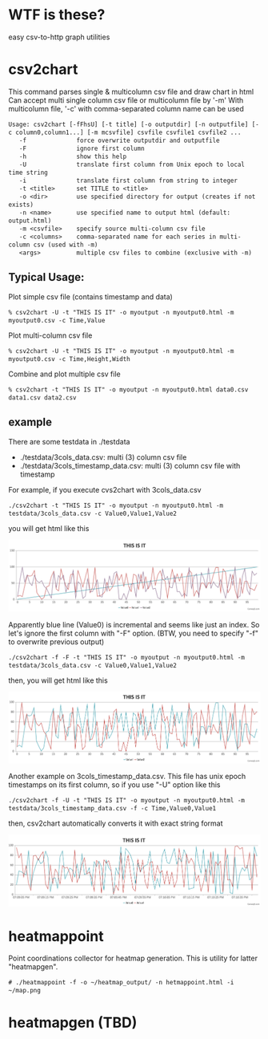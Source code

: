 WTF is these?
=============

easy csv-to-http graph utilities


# csv2chart
This command parses single & multicolumn csv file and draw chart in html
Can accept multi single column csv file or multicolumn file by '-m'
With multicolumn file, '-c' with comma-separated column name can be used

```
Usage: csv2chart [-fFhsU] [-t title] [-o outputdir] [-n outputfile] [-c column0,column1...] [-m mcsvfile] csvfile csvfile1 csvfile2 ...
   -f              force overwrite outputdir and outputfile
   -F              ignore first column
   -h              show this help
   -U              translate first column from Unix epoch to local time string
   -i              translate first column from string to integer
   -t <title>      set TITLE to <title>
   -o <dir>        use specified directory for output (creates if not exists)
   -n <name>       use specified name to output html (default: output.html)
   -m <csvfile>    specify source multi-column csv file
   -c <columns>    comma-separated name for each series in multi-column csv (used with -m)
   <args>          multiple csv files to combine (exclusive with -m)

```

## Typical Usage:
Plot simple csv file (contains timestamp and data)

```
% csv2chart -U -t "THIS IS IT" -o myoutput -n myoutput0.html -m myoutput0.csv -c Time,Value
```

Plot multi-column csv file

```
% csv2chart -U -t "THIS IS IT" -o myoutput -n myoutput0.html -m myoutput0.csv -c Time,Height,Width
```

Combine and plot multiple csv file

```
% csv2chart -t "THIS IS IT" -o myoutput -n myoutput0.html data0.csv data1.csv data2.csv
```


## example

There are some testdata in ./testdata

- ./testdata/3cols_data.csv: multi (3) column csv file
- ./testdata/3cols_timestamp_data.csv: multi (3) column csv file with timestamp


For example, if you execute cvs2chart with 3cols_data.csv

```
./csv2chart -t "THIS IS IT" -o myoutput -n myoutput0.html -m testdata/3cols_data.csv -c Value0,Value1,Value2
```

you will get html like this

![3cols_data](testdata/graph_3cols_data.png)


Apparently blue line (Value0) is incremental and seems like just an index.
So let's ignore the first column with "-F" option.
(BTW, you need to specify "-f" to overwrite previous output)

```
./csv2chart -f -F -t "THIS IS IT" -o myoutput -n myoutput0.html -m testdata/3cols_data.csv -c Value0,Value1,Value2
```

then, you will get html like this

![first_3cols_data](testdata/graph_first_3cols_data.png)


Another example on 3cols_timestamp_data.csv.
This file has unix epoch timestamps on its first column, so if you use
"-U" option like this

```
./csv2chart -f -U -t "THIS IS IT" -o myoutput -n myoutput0.html -m testdata/3cols_timestamp_data.csv -f -c Time,Value0,Value1
```

then, csv2chart automatically converts it with exact string format

![3cols_timestamp_data](testdata/graph_3cols_timestamp_data.png)

# heatmappoint

Point coordinations collector for heatmap generation.
This is utility for latter "heatmapgen".

```
# ./heatmappoint -f -o ~/heatmap_output/ -n hetmappoint.html -i ~/map.png
```


# heatmapgen (TBD)

